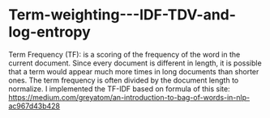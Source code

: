 # Term-weighting---IDF-TDV-and-log-entropy


Term Frequency (TF): is a scoring of the frequency of the word in the current document. Since every document is different in length, it is possible that a term would appear much more times in long documents than shorter ones. The term frequency is often divided by the document length to normalize.
I implemented the TF-IDF based on formula of this site: https://medium.com/greyatom/an-introduction-to-bag-of-words-in-nlp-ac967d43b428

